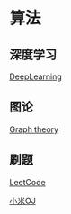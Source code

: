 # 算法

## 深度学习

[DeepLearning](https://github.com/shencang/note/tree/master/Algorithm/DeepLearning)

## 图论

[Graph theory](https://github.com/shencang/note/tree/master/Algorithm/Graph_theory)

## 刷题

[LeetCode](https://github.com/shencang/note/tree/master/Algorithm/LeetCode)

[小米OJ](https://github.com/shencang/note/tree/master/Algorithm/MiOJ)

